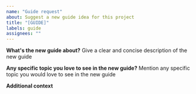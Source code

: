```yaml
---
name: "Guide request"
about: Suggest a new guide idea for this project
title: "[GUIDE]"
labels: guide
assignees: ""
---
```


**What's the new guide about?**
Give a clear and concise description of the new guide

**Any specific topic you love to see in the new guide?**
Mention any specific topic you would love to see in the new guide

**Additional context**

